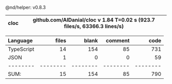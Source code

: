 @nd/helper: v0.8.3

cloc|github.com/AlDanial/cloc v 1.84  T=0.02 s (923.7 files/s, 63366.3 lines/s)
--- | ---

Language|files|blank|comment|code
:-------|-------:|-------:|-------:|-------:
TypeScript|14|154|85|731
JSON|1|0|0|59
--------|--------|--------|--------|--------
SUM:|15|154|85|790
